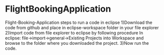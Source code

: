# FlightBookingApplication
Flight-Booking-Application
steps to run a code in eclipse
1)Download the code from github and place in eclipse-workspace folder in your file explorer
2)Import code from file explorer to eclipse by following procedure
        In eclipse: file->import->general->Existing Projects into Workspace 
  and browse to the folder where you downloaded the project.
3)Now run the code.

